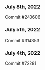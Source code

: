 ### July 8th, 2022

Commit #240606

### July 5th, 2022

Commit #314353


### July 4th, 2022

Commit #72281
